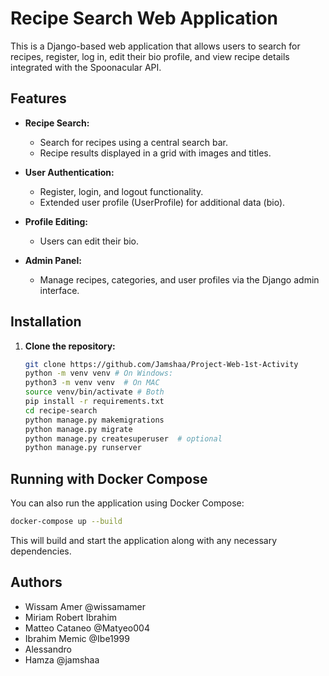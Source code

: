 # Recipe Search Web Application

This is a Django-based web application that allows users to search for recipes, register, log in, edit their bio profile, and view recipe details integrated with the Spoonacular API.

## Features

- **Recipe Search:**  
  - Search for recipes using a central search bar.
  - Recipe results displayed in a grid with images and titles.
  
- **User Authentication:**  
  - Register, login, and logout functionality.
  - Extended user profile (UserProfile) for additional data (bio).
  
- **Profile Editing:**  
  - Users can edit their bio.

- **Admin Panel:**  
  - Manage recipes, categories, and user profiles via the Django admin interface.

## Installation

1. **Clone the repository:**

   ```bash
   git clone https://github.com/Jamshaa/Project-Web-1st-Activity
   python -m venv venv # On Windows:
   python3 -m venv venv  # On MAC
   source venv/bin/activate # Both
   pip install -r requirements.txt
   cd recipe-search
   python manage.py makemigrations
   python manage.py migrate
   python manage.py createsuperuser  # optional
   python manage.py runserver
   ```

## Running with Docker Compose

You can also run the application using Docker Compose:

```bash
docker-compose up --build
```

This will build and start the application along with any necessary dependencies.

## Authors

- Wissam Amer @wissamamer 
- Miriam Robert Ibrahim  
- Matteo Cataneo @Matyeo004
- Ibrahim Memic @Ibe1999
- Alessandro 
- Hamza @jamshaa 

